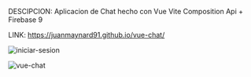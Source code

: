 DESCIPCION: Aplicacion de Chat hecho con Vue Vite Composition Api + Firebase 9

LINK: https://juanmaynard91.github.io/vue-chat/

![iniciar-sesion](https://user-images.githubusercontent.com/74424452/186838141-20434350-3efd-464e-9dd1-e60dacb79194.png)

![vue-chat](https://user-images.githubusercontent.com/74424452/232183655-9b14b3cc-e442-4313-8117-10c8ec4e41e0.png)
